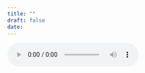 ```yaml
---
title: ""
draft: false
date: 
---
```

<audio controls><source src='http:/frigginglorious.github.io/musicMonth/6-12-19-DearHeartThrob.mp3'  type='audio/mpeg'>
</audio>
